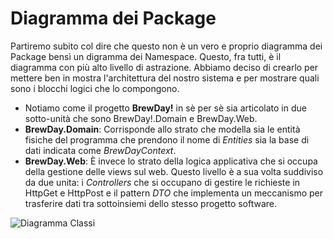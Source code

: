 # Diagramma dei Package

Partiremo subito col dire che questo non è un vero e proprio diagramma dei Package bensì un digramma dei Namespace. Questo, fra tutti, è il diagramma con più alto livello di astrazione. Abbiamo deciso di crearlo per mettere ben in mostra l'architettura del nostro sistema e per mostrare quali sono i blocchi logici che lo compongono.
* Notiamo come il progetto **BrewDay!** in sè per sè sia articolato in due sotto-unità che sono BrewDay!.Domain e BrewDay.Web.
* __BrewDay.Domain__: Corrisponde allo strato che modella sia le entità fisiche del programma che prendono il nome di _Entities_ sia la base di dati indicata come _BrewDayContext_.
* __BrewDay.Web__: È invece lo strato della logica applicativa che si occupa della gestione delle views sul web. Questo livello è a sua volta suddiviso da due unita: i _Controllers_ che si occupano di gestire le richieste in HttpGet e HttpPost e il pattern _DTO_ che implementa un meccanismo per trasferire dati tra sottoinsiemi dello stesso progetto software.

![Diagramma Classi](https://i.imgur.com/twnNYVG.jpg)